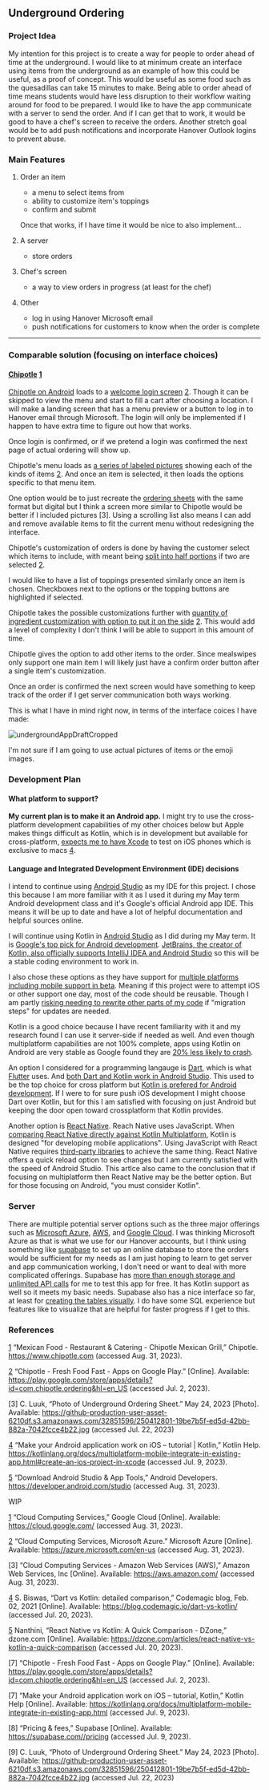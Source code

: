 ## Underground Ordering
### Project Idea
My intention for this project is to create a way for people to order ahead of time at the underground. I would like to at minimum create an interface using items from the underground as an example of how this could be useful, as a proof of concept. This would be useful as some food such as the quesadillas can take 15 minutes to make. Being able to order ahead of time means students would have less disruption to their workflow waiting around for food to be prepared. I would like to have the app communicate with a server to send the order. And if I can get that to work, it would be good to have a chef's screen to receive the orders. Another stretch goal would be to add push notifications and incorporate Hanover Outlook logins to prevent abuse.

### Main Features
1. Order an item
   - a menu to select items from
   - ability to customize item's toppings
   - confirm and submit
   

   Once that works, if I have time it would be nice to also implement...

2. A server
   - store orders

3. Chef's screen
   - a way to view orders in progress (at least for the chef)

4. Other
   - log in using Hanover Microsoft email
   - push notifications for customers to know when the order is complete

---

### Comparable solution (focusing on interface choices)

#### [Chipotle][1] [1]

[Chipotle on Android][2] loads to a [welcome login screen](https://github.com/Hanover-CS/HC24-Luuk-Crawford-Senior-Project/assets/32851596/b88ffab7-d7fd-40e7-ab57-f08167a983dc) [2]. Though it can be skipped to view the menu and start to fill a cart after choosing a location.
I will make a landing screen that has a menu preview or a button to log in to Hanover email through Microsoft. The login will only be implemented if I happen to have extra time to figure out how that works.

Once login is confirmed, or if we pretend a login was confirmed the next page of actual ordering will show up.

Chipotle's menu loads as [a series of labeled pictures](https://github.com/Hanover-CS/HC24-Luuk-Crawford-Senior-Project/assets/32851596/74963349-cc17-45be-864e-66513fdf3f63) showing each of the kinds of items [2]. And once an item is selected, it then loads the options specific to that menu item. 

One option would be to just recreate the [ordering sheets](https://github-production-user-asset-6210df.s3.amazonaws.com/32851596/250412801-19be7b5f-ed5d-42bb-882a-7042fcce4b22.jpg) with the same format but digital but I think a screen more similar to Chipotle would be better if I included pictures [3]. Using a scrolling list also means I can add and remove available items to fit the current menu without redesigning the interface.

Chipotle's customization of orders is done by having the customer select which items to include, with meant being [split into half portions](https://github.com/Hanover-CS/HC24-Luuk-Crawford-Senior-Project/assets/32851596/76fddee4-b6bc-4153-ac04-6c2a0af3affb) if two are selected [2]. 

I would like to have a list of toppings presented similarly once an item is chosen. Checkboxes next to the options or the topping buttons are highlighted if selected.

Chipotle takes the possible customizations further with [quantity of ingredient customization with option to put it on the side](https://github.com/Hanover-CS/HC24-Luuk-Crawford-Senior-Project/assets/32851596/aa747fa0-f0eb-485d-9742-ce18ebf854f0) [2]. This would add a level of complexity I don't think I will be able to support in this amount of time.

Chipotle gives the option to add other items to the order. Since mealswipes only support one main item I will likely just have a confirm order button after a single item's customization.

Once an order is confirmed the next screen would have something to keep track of the order if I get server communication both ways working.

This is what I have in mind right now, in terms of the interface coices I have made:

![undergroundAppDraftCropped](https://github.com/Hanover-CS/HC24-Luuk-Crawford-Senior-Project/assets/32851596/5ae39d76-aec3-47c2-b9fb-a7024692bebe)

I'm not sure if I am going to use actual pictures of items or the emoji images.



### Development Plan

#### What platform to support?
**My current plan is to make it an Android app.** I might try to use the cross-platform development capabilities of my other choices below but Apple makes things difficult as Kotlin, which is in development but available for cross-platform, [expects me to have Xcode][4] to test on iOS phones which is exclusive to macs [4].

#### Language and Integrated Development Environment (IDE) decisions
I intend to continue using [Android Studio][5] as my IDE for this project. I chose this because I am more familiar with it as I used it during my May term Android development class and it's Google's official Android app IDE. This means it will be up to date and have a lot of helpful documentation and helpful sources online.

I will continue using Kotlin in [Android Studio][5] as I did during my May term. It is [Google's top pick for Android development](https://techcrunch.com/2022/08/18/five-years-later-google-is-still-all-in-on-kotlin/). [JetBrains, the creator of Kotlin, also officially supports IntelliJ IDEA and Android Studio](https://kotlinlang.org/docs/kotlin-ide.html#intellij-idea) so this will be a stable coding environment to work in.

I also chose these options as they have support for [multiple platforms including mobile support in beta](https://kotlinlang.org/docs/multiplatform-mobile-getting-started.html). Meaning if this project were to attempt iOS or other support one day, most of the code should be reusable. Though I am partly [risking needing to rewrite other parts of my code](https://kotlinlang.org/docs/multiplatform.html) if "migration steps" for updates are needed.

Kotlin is a good choice because I have recent familiarity with it and my research found I can use it server-side if needed as well. 
And even though multiplatform capabilities are not 100% complete, apps using Kotlin on Android are very stable as Google found they are [20% less likely to crash](https://kotlinlang.org/docs/android-overview.html).

An option I considered for a programming langauge is [Dart](https://developers.google.com/learn/topics/dart), which is what [Flutter](https://flutter.dev/) uses. And [both Dart and Kotlin work in Android Studio](https://blog.codemagic.io/dart-vs-kotlin/). This used to be the top choice for cross platform but [Kotlin is prefered for Android development](https://blog.codemagic.io/dart-vs-kotlin/). If I were to for sure push iOS development I might choose Dart over Kotlin, but for this I am satisfied with focusing on just Android but keeping the door open toward crossplatform that Kotlin provides. 

Another option is [React Native](https://reactnative.dev/). Reach Native uses JavaScript. When [comparing React Native directly against Kotlin Multiplatform](https://dzone.com/articles/react-native-vs-kotlin-a-quick-comparison), Kotlin is designed "for developing mobile applications". Using JavaScript with React Native requires [third-party libraries](https://dzone.com/articles/react-native-vs-kotlin-a-quick-comparison) to achieve the same thing. React Native offers a quick reload option to see changes but I am currently satisfied with the speed of Android Studio. This artlce also came to the conclusion that if focusing on multiplatform then React Native may be the better option. But for those focusing on Android, "you must consider Kotlin".

### Server

There are multiple potential server options such as the three major offerings such as [Microsoft Azure](https://azure.microsoft.com/en-us), [AWS](https://aws.amazon.com/), and [Google Cloud](https://cloud.google.com/). 
I was thinking Microsoft Azure as that is what we use for our Hanover accounts, but I think using something like [supabase](https://supabase.com/) to set up an online database to store the orders would be sufficient for my needs as I am just hoping to learn to get server and app communication working, I don't need or want to deal with more complicated offerings. Supabase has [more than enough storage and unlimited API calls](https://supabase.com/pricing) for me to test this app for free. It has Kotlin support as well so it meets my basic needs. Supabase also has a nice interface so far, at least for [creating the tables visually](https://github.com/Hanover-CS/HC24-Luuk-Crawford-Senior-Project/assets/32851596/769b538d-6129-4225-9c0f-c20dcd30a821). I do have some SQL experience but features like to visualize that are helpful for faster progress if I get to this.

### References

[1] “Mexican Food - Restaurant & Catering - Chipotle Mexican Grill,” Chipotle. https://www.chipotle.com (accessed Aug. 31, 2023).

[2] “Chipotle - Fresh Food Fast - Apps on Google Play.” [Online]. Available: https://play.google.com/store/apps/details?id=com.chipotle.ordering&hl=en_US (accessed Jul. 2, 2023).

[3] C. Luuk, “Photo of Underground Ordering Sheet.” May 24, 2023 [Photo]. Available: https://github-production-user-asset-6210df.s3.amazonaws.com/32851596/250412801-19be7b5f-ed5d-42bb-882a-7042fcce4b22.jpg (accessed Jul. 22, 2023)

[4] “Make your Android application work on iOS – tutorial | Kotlin,” Kotlin Help. https://kotlinlang.org/docs/multiplatform-mobile-integrate-in-existing-app.html#create-an-ios-project-in-xcode (accessed Jul. 9, 2023).

[5] “Download Android Studio & App Tools,” Android Developers. https://developer.android.com/studio (accessed Aug. 31, 2023).

WIP

[1] “Cloud Computing Services,” Google Cloud [Online]. Available: https://cloud.google.com/ (accessed Aug. 31, 2023).

[2] “Cloud Computing Services, Microsoft Azure.” Microsoft Azure [Online]. Available: https://azure.microsoft.com/en-us (accessed Aug. 31, 2023).

[3] “Cloud Computing Services - Amazon Web Services (AWS),” Amazon Web Services, Inc [Online]. Available: https://aws.amazon.com/ (accessed Aug. 31, 2023).

[4] S. Biswas, “Dart vs Kotlin: detailed comparison,” Codemagic blog, Feb. 02, 2021 [Online]. Available: https://blog.codemagic.io/dart-vs-kotlin/ (accessed Jul. 20, 2023).

[5] Nanthini, “React Native vs Kotlin: A Quick Comparison - DZone,” dzone.com [Online]. Available: https://dzone.com/articles/react-native-vs-kotlin-a-quick-comparison (accessed Jul. 20, 2023).

[7] “Chipotle - Fresh Food Fast - Apps on Google Play.” [Online]. Available: https://play.google.com/store/apps/details?id=com.chipotle.ordering&hl=en_US (accessed Jul. 2, 2023).

[7] “Make your Android application work on iOS – tutorial, Kotlin,” Kotlin Help [Online]. Available: https://kotlinlang.org/docs/multiplatform-mobile-integrate-in-existing-app.html (accessed Jul. 9, 2023).

[8] “Pricing & fees,” Supabase [Online]. Available:  https://supabase.com//pricing (accessed Jul. 9, 2023).

[9] C. Luuk, “Photo of Underground Ordering Sheet.” May 24, 2023 [Photo]. Available: https://github-production-user-asset-6210df.s3.amazonaws.com/32851596/250412801-19be7b5f-ed5d-42bb-882a-7042fcce4b22.jpg (accessed Jul. 22, 2023)

[1]: https://www.chipotle.com/
[2]: https://play.google.com/store/apps/details?id=com.chipotle.ordering&hl=en_US

[4]: https://kotlinlang.org/docs/multiplatform-mobile-integrate-in-existing-app.html#create-an-ios-project-in-xcode
[5]: https://developer.android.com/studio
